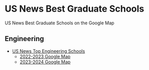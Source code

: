 # US News Best Graduate Schools
US News Best Graduate Schools on the Google Map

## Engineering

- [US News Top Engineering Schools](https://www.usnews.com/best-graduate-schools/top-engineering-schools/eng-rankings)
    - [2022-2023 Google Map](https://www.google.com/maps/d/edit?mid=1AhfVbLbH9I_vkG8ddhUdeSTDB4DTYUzv&usp=sharing)
    - [2023-2024 Google Map](https://www.google.com/maps/d/u/0/edit?mid=1nUuqCiIKcWZzYTtJGlaD_tQFYm6v3Pw&usp=sharing)
